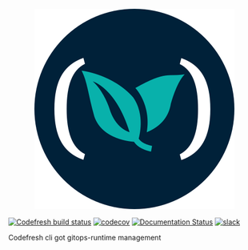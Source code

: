 <p align="center"><img src="./assets/logo.svg" alt="Argo Logo"></p>

[![Codefresh build status]( https://g.codefresh.io/api/badges/pipeline/codefresh-inc/cli-v2%2Frelease?type=cf-1)]( https://g.codefresh.io/public/accounts/codefresh-inc/pipelines/new/60881f8199c9564ef31aac61)
[![codecov](https://codecov.io/gh/codefresh-io/cli-v2/branch/main/graph/badge.svg?token=IDyZNfRUfY)](https://codecov.io/gh/codefresh-io/cli-v2)
[![Documentation Status](https://readthedocs.org/projects/cli-v2/badge/?version=latest)](https://cli-v2.readthedocs.io/en/latest/?badge=latest)
[![slack](https://img.shields.io/badge/slack-codefresh-brightgreen.svg?logo=slack)](https://codefresh.slack.com/archives/C01FG6M5KDY/)

Codefresh cli got gitops-runtime management
